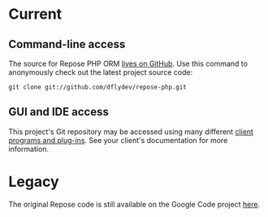 # Current #

## Command-line access ##

The source for Repose PHP ORM [lives on GitHub](http://github.com/dflydev/repose-php). Use this command to anonymously check out the latest project source code:

```
git clone git://github.com/dflydev/repose-php.git
```

## GUI and IDE access ##

This project's Git repository may be accessed using many different [client programs and plug-ins](http://git-scm.com/tools). See your client's documentation for more information.

# Legacy #

The original Repose code is still available on the Google Code project [here](http://code.google.com/p/repose-php/source/browse/).